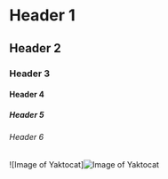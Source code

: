 # Header 1
## Header 2
### Header 3
#### Header 4
##### Header 5
###### Header 6

![Image of Yaktocat]![Image of Yaktocat](https://octodex.github.com/images/yaktocat.png)
